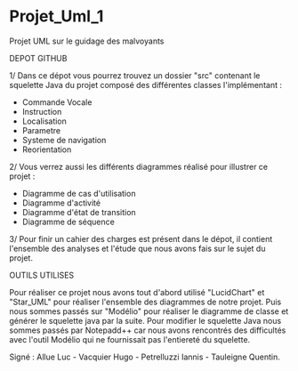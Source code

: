 # Projet_Uml_1
Projet UML sur le guidage des malvoyants

DEPOT GITHUB

1/ Dans ce dépot vous pourrez trouvez un dossier "src" contenant le squelette Java du projet composé des différentes classes l'implémentant : 
- Commande Vocale
- Instruction
- Localisation
- Parametre
- Systeme de navigation
- Reorientation

2/ Vous verrez aussi les différents diagrammes réalisé pour illustrer ce projet :
- Diagramme de cas d'utilisation
- Diagramme d'activité
- Diagramme d'état de transition
- Diagramme de séquence

3/ Pour finir un cahier des charges est présent dans le dépot, il contient l'ensemble des analyses et l'étude que nous avons fais sur le sujet du projet.

OUTILS UTILISES

Pour réaliser ce projet nous avons tout d'abord utilisé "LucidChart" et "Star_UML" pour réaliser l'ensemble des diagrammes de notre projet. Puis nous sommes passés sur "Modélio" pour réaliser le diagramme de classe et générer le squelette java par la suite. 
Pour modifier le squelette Java nous sommes passés par Notepadd++ car nous avons rencontrés des difficultés avec l'outil Modélio qui ne fournissait pas l'entiereté du squelette.

Signé : Allue Luc - Vacquier Hugo - Petrelluzzi Iannis - Tauleigne Quentin.


